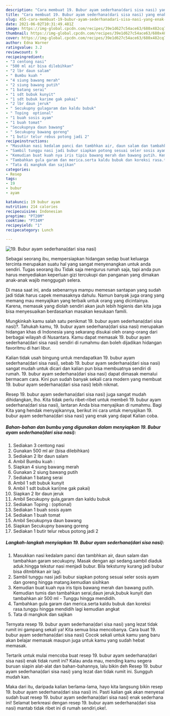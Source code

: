 ```yaml
---
description: "Cara membuat 19. Bubur ayam sederhana(dari sisa nasi) yang enak Untuk Jualan"
title: "Cara membuat 19. Bubur ayam sederhana(dari sisa nasi) yang enak Untuk Jualan"
slug: 455-cara-membuat-19-bubur-ayam-sederhanadari-sisa-nasi-yang-enak-untuk-jualan
date: 2021-06-02T10:31:49.481Z
image: https://img-global.cpcdn.com/recipes/39e1d627c54ace63/680x482cq70/19-bubur-ayam-sederhanadari-sisa-nasi-foto-resep-utama.jpg
thumbnail: https://img-global.cpcdn.com/recipes/39e1d627c54ace63/680x482cq70/19-bubur-ayam-sederhanadari-sisa-nasi-foto-resep-utama.jpg
cover: https://img-global.cpcdn.com/recipes/39e1d627c54ace63/680x482cq70/19-bubur-ayam-sederhanadari-sisa-nasi-foto-resep-utama.jpg
author: Edna Warner
ratingvalue: 3.2
reviewcount: 9
recipeingredient:
- "3 centong nasi"
- "500 ml air bisa dilebihkan"
- "2 lbr daun salam"
- " Bumbu kuah "
- "4 siung bawang merah"
- "2 siung bawang putih"
- "1 batang serai"
- "1 sdt bubuk kunyit"
- "1 sdt bubuk karime gak pakai"
- "2 lbr daun jeruk"
- " Secukupny gulagaram dan kaldu bubuk"
- " Toping  optional"
- "1 buah sosis ayam"
- "1 buah tomat"
- "Secukupnya daun bawang"
- " Secukupny bawang goreng"
- "1 butir telur rebus potong jadi 2"
recipeinstructions:
- "Masukkan nasi kedalam panci dan tambhkan air, daun salam dan tambahkan garam secukupny. Masak dengan api sedang.sambil diaduk aduk.hingga tekstur nasi menjadi bubur. Bila teksturny kurang jadi bubur bisa ditmbhkan air lagi."
- "Sambil tunggu nasi jadi bubur siapkan potong sesuai seler sosis ayam dan goreng hingga matang.kemudian sisihkan"
- "Kemudian buat kuah nya iris tipis bawang merah dan bawang putih. Kemudian tumis dan tambahkan serai,daun jeruk,bubuk kunyit dan tambahkan air 500 ml Tunggu hingga mendidih."
- "Tambahkan gula garam dan merica.serta kaldu bubuk dan koreksi rasa.tunggu hingga mendidih lagi kemudian angkat"
- "Tata di mangkok dan sajikan"
categories:
- Resep
tags:
- 19
- bubur
- ayam

katakunci: 19 bubur ayam 
nutrition: 214 calories
recipecuisine: Indonesian
preptime: "PT20M"
cooktime: "PT34M"
recipeyield: "1"
recipecategory: Lunch

---
```



![19. Bubur ayam sederhana(dari sisa nasi)](https://img-global.cpcdn.com/recipes/39e1d627c54ace63/680x482cq70/19-bubur-ayam-sederhanadari-sisa-nasi-foto-resep-utama.jpg)

Sebagai seorang ibu, mempersiapkan hidangan sedap buat keluarga tercinta merupakan suatu hal yang sangat menyenangkan untuk anda sendiri. Tugas seorang ibu Tidak saja mengurus rumah saja, tapi anda pun harus menyediakan keperluan gizi tercukupi dan panganan yang dimakan anak-anak wajib menggugah selera.

Di masa  saat ini, anda sebenarnya mampu memesan santapan yang sudah jadi tidak harus capek memasaknya dahulu. Namun banyak juga orang yang memang mau menyajikan yang terbaik untuk orang yang dicintainya. Karena, memasak yang diolah sendiri akan jauh lebih higienis dan kita juga bisa menyesuaikan berdasarkan masakan kesukaan famili. 



Mungkinkah kamu salah satu penikmat 19. bubur ayam sederhana(dari sisa nasi)?. Tahukah kamu, 19. bubur ayam sederhana(dari sisa nasi) merupakan hidangan khas di Indonesia yang sekarang disukai oleh orang-orang dari berbagai wilayah di Nusantara. Kamu dapat memasak 19. bubur ayam sederhana(dari sisa nasi) sendiri di rumahmu dan boleh dijadikan hidangan favoritmu di hari libur.

Kalian tidak usah bingung untuk mendapatkan 19. bubur ayam sederhana(dari sisa nasi), sebab 19. bubur ayam sederhana(dari sisa nasi) sangat mudah untuk dicari dan kalian pun bisa membuatnya sendiri di rumah. 19. bubur ayam sederhana(dari sisa nasi) dapat dimasak memalui bermacam cara. Kini pun sudah banyak sekali cara modern yang membuat 19. bubur ayam sederhana(dari sisa nasi) lebih nikmat.

Resep 19. bubur ayam sederhana(dari sisa nasi) juga sangat mudah dihidangkan, lho. Kita tidak perlu ribet-ribet untuk membeli 19. bubur ayam sederhana(dari sisa nasi), lantaran Anda bisa menyajikan di rumahmu. Bagi Kita yang hendak menyajikannya, berikut ini cara untuk menyajikan 19. bubur ayam sederhana(dari sisa nasi) yang enak yang dapat Kalian coba.

<!--inarticleads1-->

##### Bahan-bahan dan bumbu yang digunakan dalam menyiapkan 19. Bubur ayam sederhana(dari sisa nasi):

1. Sediakan 3 centong nasi
1. Gunakan 500 ml air (bisa dilebihkan)
1. Sediakan 2 lbr daun salam
1. Ambil  Bumbu kuah :
1. Siapkan 4 siung bawang merah
1. Gunakan 2 siung bawang putih
1. Sediakan 1 batang serai
1. Ambil 1 sdt bubuk kunyit
1. Ambil 1 sdt bubuk kari(me gak pakai)
1. Siapkan 2 lbr daun jeruk
1. Ambil  Secukupny gula,garam dan kaldu bubuk
1. Sediakan  Toping : (optional)
1. Sediakan 1 buah sosis ayam
1. Sediakan 1 buah tomat
1. Ambil Secukupnya daun bawang
1. Siapkan  Secukupny bawang goreng
1. Sediakan 1 butir telur rebus potong jadi 2




<!--inarticleads2-->

##### Langkah-langkah menyiapkan 19. Bubur ayam sederhana(dari sisa nasi):

1. Masukkan nasi kedalam panci dan tambhkan air, daun salam dan tambahkan garam secukupny. Masak dengan api sedang.sambil diaduk aduk.hingga tekstur nasi menjadi bubur. Bila teksturny kurang jadi bubur bisa ditmbhkan air lagi.
1. Sambil tunggu nasi jadi bubur siapkan potong sesuai seler sosis ayam dan goreng hingga matang.kemudian sisihkan
1. Kemudian buat kuah nya iris tipis bawang merah dan bawang putih. Kemudian tumis dan tambahkan serai,daun jeruk,bubuk kunyit dan tambahkan air 500 ml - Tunggu hingga mendidih.
1. Tambahkan gula garam dan merica.serta kaldu bubuk dan koreksi rasa.tunggu hingga mendidih lagi kemudian angkat
1. Tata di mangkok dan sajikan




Ternyata resep 19. bubur ayam sederhana(dari sisa nasi) yang lezat tidak rumit ini gampang sekali ya! Kita semua bisa mencobanya. Cara buat 19. bubur ayam sederhana(dari sisa nasi) Cocok sekali untuk kamu yang baru akan belajar memasak maupun juga untuk kamu yang sudah hebat memasak.

Tertarik untuk mulai mencoba buat resep 19. bubur ayam sederhana(dari sisa nasi) enak tidak rumit ini? Kalau anda mau, mending kamu segera buruan siapin alat-alat dan bahan-bahannya, lalu bikin deh Resep 19. bubur ayam sederhana(dari sisa nasi) yang lezat dan tidak rumit ini. Sungguh mudah kan. 

Maka dari itu, daripada kalian berlama-lama, hayo kita langsung bikin resep 19. bubur ayam sederhana(dari sisa nasi) ini. Pasti kalian gak akan menyesal sudah buat resep 19. bubur ayam sederhana(dari sisa nasi) enak sederhana ini! Selamat berkreasi dengan resep 19. bubur ayam sederhana(dari sisa nasi) mantab tidak ribet ini di rumah sendiri,oke!.

